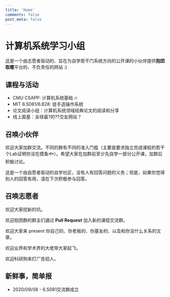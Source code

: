 ```yaml
---
title: 'Home'
comments: false
post_meta: false
---
```


# 计算机系统学习小组

这是一个由志愿者驱动的、旨在为自学若干门系统方向的公开课的小伙伴提供**抱团取暖**平台的、不负责任的网站  :)

## 课程与活动

* CMU CSAPP: 计算机系统基础 :fire:
* MIT 6.S081/6.828: 徒手造操作系统
* 论文阅读小组：计算机系统领域经典论文的阅读和分享
* 线上面基：全球最?的??交友网站？

## 召唤小伙伴

欢迎大家加群交流。不同的群有不同的准入门槛（主要是要求独立完成课程的若干个Lab证明你没在摸鱼:fish:）。希望大家在加群前至少先自学一部分公开课，加群后积极讨论。

这是一个由自愿者驱动的自学社区，没有人有回答问题的义务；但是，如果你觉得别人的回答有用，请在下次积极参与回答。

## 召唤志愿者

欢迎大家挖新的坑。

欢迎抱团群的群主们通过 **Pull Request** 加入新的课程交流群。

欢迎大家来 present 你自己的、你老板的、你基友的、以及和你没什么关系的文章。

欢迎业界和学术界的大佬带大家起飞。

欢迎科研狗来打广告招人。

## 新鲜事，简单报

* 2020/09/08 - 6.S081交流群成立
